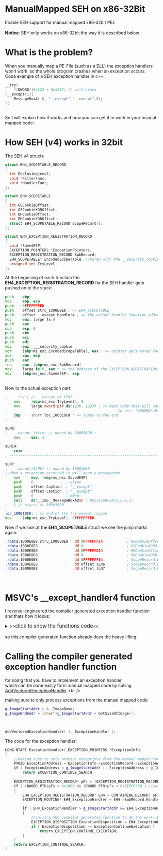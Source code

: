 # ManualMapped SEH on x86-32Bit
Enable SEH support for manual mapped x86-32bit PEs <br /> <br />
**Notice**: SEH only works on x86-32bit the way it is described below<br />

# What is the problem?
When you manually map a PE-File (such as a DLL) the exception handlers won't work, so the whole program crashes when an exception occurs.<br />
Code example of a SEH exception handler in c++:<br />
```cpp
__try{
	*(DWORD*)0x123 = 0x1337; // will crash
}__except(1){
	MessageBoxA( 0, "__except","__except",0);
};
```
<br />So I will explain how it works and how you can get it to work in your manual mapped code:
<br />
# How SEH (v4) works in 32bit
The SEH v4 structs<br />
```cpp
struct EH4_SCOPETABLE_RECORD
{
  int EnclosingLevel;
  void *FilterFunc;
  void *HandlerFunc;
};

struct EH4_SCOPETABLE
{
  int GSCookieOffset;
  int GSCookieXOROffset;
  int EHCookieOffset;
  int EHCookieXOROffset;
  struct EH4_SCOPETABLE_RECORD ScopeRecord[];
};

struct EH4_EXCEPTION_REGISTRATION_RECORD
{
  void *SavedESP;
  EXCEPTION_POINTERS *ExceptionPointers;
  EXCEPTION_REGISTRATION_RECORD SubRecord;
  EH4_SCOPETABLE* EncodedScopeTable; //Xored with the __security_cookie
  unsigned int TryLevel;
};
```


At the beginning of each function the **EH4_EXCEPTION_REGISTRATION_RECORD** for the SEH handler gets pushed on to the stack:<br />
```asm
push    ebp
mov     ebp, esp
push    0FFFFFFFEh
push    offset stru_1000E0E8 ; <= EH4_SCOPETABLE
push    offset __except_handler4 ; <= the actual handler function address gets stored on the stack
mov     eax, large fs:0
push    eax
sub     esp, 8
push    ebx
push    esi
push    edi
mov     eax, ___security_cookie
xor     [ebp+ms_exc.EncodedScopeTable], eax ; <= pointer gets xored (not in v3 or even lower version)
xor     eax, ebp
push    eax
lea     eax, [ebp+ms_exc.SubRecord]
mov     large fs:0, eax ; <= the address of the EXCEPTION_REGISTRATION_RECORD gets stored in the segment register fs
mov     [ebp+ms_exc.SavedESP], esp
```
<br />
Now to the actual exception part:<br />

```asm
;   __try { // __except at $LN7
	mov     [ebp+ms_exc.TryLevel], 0
	mov     large dword ptr ds:123h, 1337h ; <= test code that will cause a 0xC0000005 exception
;                                                   In c++: *(DWORD*)0x123 = 0x1337;
	jmp     short loc_100010C0 ; <= jumps to the end
; ---------------------------------------------------------------------------

$LN6:
;   __except filter // owned by 10001090 ;
	mov     eax, 1

$LN14:
	retn
; ---------------------------------------------------------------------------

$LN7:
;   __except($LN6) // owned by 10001090
; when a exception occurred it will open a messagebox
	mov     esp, [ebp+ms_exc.SavedESP]
	push    0               ; uType
	push    offset Caption  ; "__except"
	push    offset Caption  ; "__except"
	push    0               ; hWnd
	call    ds:__imp__MessageBoxA@16 ; MessageBoxA(x,x,x,x)
;   } // starts at 10001090

loc_100010C0: ; << end of the try-except region
mov     [ebp+ms_exc.TryLevel], 0FFFFFFFEh
```


Now if we look at the **EH4_SCOPETABLE** struct we see the jump marks again:<br />

```asm
.rdata:1000E0E8 stru_1000E0E8   dd 0FFFFFFFEh           ; GSCookieOffset ; SEH scope table for function 10001050
.rdata:1000E0E8                 dd 0                    ; GSCookieXOROffset
.rdata:1000E0E8                 dd 0FFFFFFD8h           ; EHCookieOffset
.rdata:1000E0E8                 dd 0                    ; EHCookieXOROffset
.rdata:1000E0E8                 dd 0FFFFFFFEh           ; ScopeRecord.EnclosingLevel
.rdata:1000E0E8                 dd offset $LN6          ; ScopeRecord.FilterFunc
.rdata:1000E0E8                 dd offset $LN7          ; ScopeRecord.HandlerFunc
```

<br />

# MSVC's __except_handler4 function

I reverse-engineered the compiler generated exception handler function and thats how it looks:<br />

<details>
	<summary>>><big>click to show the functions code</big><<</summary>
	
```cpp
#define EH_EXCEPTION_NUMBER ('msc' | 0xE0000000)

EXCEPTION_DISPOSITION __cdecl _except_handler4(_EXCEPTION_RECORD *ExceptionRecord, EXCEPTION_REGISTRATION_RECORD *EstablisherFrame, _CONTEXT *ContextRecord, PVOID DispatcherContext)
{
	EH4_EXCEPTION_REGISTRATION_RECORD* EH4 = CONTAINING_RECORD( EstablisherFrame, EH4_EXCEPTION_REGISTRATION_RECORD, SubRecord );
	void* EH4_END = EH4+1;

	EH4_SCOPETABLE* ScopeTable = (EH4_SCOPETABLE *)(__security_cookie ^ (DWORD)EH4->EncodedScopeTable);
	/////////////////////////////////////////////////////////////////////////////////////////////////
	//Stack integrity checks:
	if ( ScopeTable->GSCookieOffset != -2 )
		__security_check_cookie(	*(DWORD*)(ScopeTable->GSCookieXOROffset +	(DWORD)EH4_END)
				/*XOR*/	^	*(DWORD*)(ScopeTable->GSCookieOffset +		(DWORD)EH4_END) );

	__security_check_cookie(	*(DWORD*)(ScopeTable->EHCookieXOROffset +	(DWORD)EH4_END)
			/*XOR*/	^	*(DWORD*)(ScopeTable->EHCookieOffset +		(DWORD)EH4_END) );
	/////////////////////////////////////////////////////////////////////////////////////////////////

	EXCEPTION_DISPOSITION HandlerResult = ExceptionContinueSearch;

	if ( ExceptionRecord->ExceptionFlags & 0x66 )
	{
		if ( EH4->TryLevel == -2 )
			return ExceptionContinueSearch;
		_EH4_LocalUnwind((DWORD)EstablisherFrame, -2, (DWORD)EH4_END, (DWORD)&__security_cookie);
	}
	else
	{
		EXCEPTION_POINTERS ExceptionPointers = {};
		ExceptionPointers.ExceptionRecord = ExceptionRecord;
		ExceptionPointers.ContextRecord = ContextRecord;
		EH4->ExceptionPointers = &ExceptionPointers;

		bool v13 = false;

		DWORD LastTryLevel = EH4->TryLevel;
		if ( LastTryLevel == -2 )
			return ExceptionContinueSearch;
		do
		{
			void* FilterFunc = ScopeTable->ScopeRecord[LastTryLevel].FilterFunc;
			int EnclosingLevel = ScopeTable->ScopeRecord[LastTryLevel].EnclosingLevel;
			EH4_SCOPETABLE_RECORD* pScopeRecord = &ScopeTable->ScopeRecord[LastTryLevel];
			if ( FilterFunc )
			{
				int FilterResult = _EH4_CallFilterFunc(FilterFunc, EH4_END);
				v13 = true;
				if ( FilterResult < 0 )
				{
					HandlerResult = ExceptionContinueExecution;
					goto LABEL_23;
				}
				if ( FilterResult > 0 )
				{
					if ( ExceptionRecord->ExceptionCode == EH_EXCEPTION_NUMBER
						&& _pDestructExceptionObject
						&& _IsNonwritableInCurrentImage((char *)&_pDestructExceptionObject) )
					{
						_pDestructExceptionObject(ExceptionRecord, 1);
					}
					_EH4_GlobalUnwind2(EstablisherFrame, ExceptionRecord);
					
					if ( EH4->TryLevel != LastTryLevel )
					{
						_EH4_LocalUnwind(EH4_END, &__security_cookie);
					}
					EH4->TryLevel = EnclosingLevel;
					/////////////////////////////////////////////////////////////////////////////////////////////////
					//Stack integrity checks:
					if ( ScopeTable->GSCookieOffset != -2 )
						__security_check_cookie(	*(DWORD*)(ScopeTable->GSCookieXOROffset +	(DWORD)EH4_END)
								/*XOR*/	^	*(DWORD*)(ScopeTable->GSCookieOffset +		(DWORD)EH4_END) );

					__security_check_cookie(	*(DWORD*)(ScopeTable->EHCookieXOROffset +	(DWORD)EH4_END)
							/*XOR*/	^	*(DWORD*)(ScopeTable->EHCookieOffset +		(DWORD)EH4_END) );
					/////////////////////////////////////////////////////////////////////////////////////////////////
					_EH4_TransferToHandler(pScopeRecord->HandlerFunc, EH4_END);
					__debugbreak();
					_crt_debugger_hook();
				}
			}
			else
			{
				v13 = true;
			}
			LastTryLevel = EnclosingLevel;
		}
		while ( LastTryLevel != -2 );
		if ( !v13 )
			return HandlerResult;
	}
LABEL_23:
	/////////////////////////////////////////////////////////////////////////////////////////////////
	//Stack integrity checks:
	if ( ScopeTable->GSCookieOffset != -2 )
		__security_check_cookie(	*(DWORD*)(ScopeTable->GSCookieXOROffset +	(DWORD)EH4_END)
								 ^	*(DWORD*)(ScopeTable->GSCookieOffset +		(DWORD)EH4_END) );

	__security_check_cookie(	*(DWORD*)(ScopeTable->EHCookieXOROffset +	(DWORD)EH4_END)
			/*XOR*/	 ^	*(DWORD*)(ScopeTable->EHCookieOffset +		(DWORD)EH4_END) );
	/////////////////////////////////////////////////////////////////////////////////////////////////
	return HandlerResult;
}
```

</details>

<br />
so this compiler generated function already does the heavy lifting

# Calling the compiler generated exception handler function
for doing that you have to implement an exception handler <br />which can be done easily form manual mapped code by calling [AddVectoredExceptionHandler](https://msdn.microsoft.com/en-us/library/windows/desktop/ms679274(v=vs.85).aspx) <br />

making sure to only process exceptions from the manual mapped code:<br />
```cpp
g_ImageStartAddr = &__ImageBase;
g_ImageEndAddr = (char*)g_ImageStartAddr + GetSizeOfImage();
```

<br />

```cpp
AddVectoredExceptionHandler( 1, ExceptionHandler );
```
The code for the exception handler:
<br />
```cpp
LONG NTAPI ExceptionHandler(_EXCEPTION_POINTERS *ExceptionInfo)
{
	//making sure to only process exceptions from the manual mapped code:
	PVOID ExceptionAddress = ExceptionInfo->ExceptionRecord->ExceptionAddress;
	if ( ExceptionAddress < g_ImageStartAddr || ExceptionAddress > g_ImageEndAddr )
		return EXCEPTION_CONTINUE_SEARCH;
	
	EXCEPTION_REGISTRATION_RECORD* pFs = (EXCEPTION_REGISTRATION_RECORD*) __readfsdword( 0 ); // mov pFs, large fs:0 ; <= reading from the segment register
	if ( (DWORD_PTR)pFs > 0x1000 && (DWORD_PTR)pFs < 0xFFFFFFF0 ) //validate pointer
	{
		EH4_EXCEPTION_REGISTRATION_RECORD* EH4 = CONTAINING_RECORD( pFs, EH4_EXCEPTION_REGISTRATION_RECORD, SubRecord );
		EXCEPTION_ROUTINE* EH4_ExceptionHandler = EH4->SubRecord.Handler;

		if ( EH4_ExceptionHandler > g_ImageStartAddr && EH4_ExceptionHandler < g_ImageEndAddr )//validate pointer
		{
			//calling the compiler generated function to do the work :D
			EXCEPTION_DISPOSITION ExceptionDisposition = EH4_ExceptionHandler( ExceptionInfo->ExceptionRecord, &EH4->SubRecord, ExceptionInfo->ContextRecord, nullptr ); 
			if ( ExceptionDisposition == ExceptionContinueExecution )
				return EXCEPTION_CONTINUE_EXECUTION;
		}
	}
	return EXCEPTION_CONTINUE_SEARCH;
}
```
